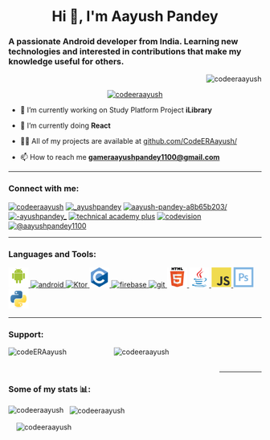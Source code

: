 <h1 align="center">Hi 👋, I'm Aayush Pandey</h1>
<h3 align="left">A passionate Android developer from India. Learning new technologies and interested in contributions that make my knowledge useful for others.</h3>

<p align="right"> <img src="https://komarev.com/ghpvc/?username=codeeraayush&label=Profile%20views&color=0e75b6&style=flat" alt="codeeraayush" /> </p>

<p align="center"> <a href="https://github.com/ryo-ma/github-profile-trophy"><img src="https://github-profile-trophy.vercel.app/?username=codeeraayush" alt="codeeraayush" /></a> </p>

- 🔭 I’m currently working on Study Platform Project **iLibrary**

- 🌱 I’m currently doing **React**

- 👨‍💻 All of my projects are available at [github.com/CodeERAayush/](github.com/CodeERAayush/)

- 📫 How to reach me **gameraayushpandey1100@gmail.com**
<hr>
<h3 align="left">Connect with me:</h3>
<p align="left">
<a href="https://dev.to/codeeraayush" target="blank"><img align="center" src="https://raw.githubusercontent.com/rahuldkjain/github-profile-readme-generator/master/src/images/icons/Social/devto.svg" alt="codeeraayush" height="30" width="40" /></a>
<a href="https://twitter.com/_ayushpandey" target="blank"><img align="center" src="https://raw.githubusercontent.com/rahuldkjain/github-profile-readme-generator/master/src/images/icons/Social/twitter.svg" alt="_ayushpandey" height="30" width="40" /></a>
<a href="https://linkedin.com/in/aayush-pandey-a8b65b203/" target="blank"><img align="center" src="https://raw.githubusercontent.com/rahuldkjain/github-profile-readme-generator/master/src/images/icons/Social/linked-in-alt.svg" alt="aayush-pandey-a8b65b203/" height="30" width="40" /></a>
<a href="https://instagram.com/-ayushpandey_" target="blank"><img align="center" src="https://raw.githubusercontent.com/rahuldkjain/github-profile-readme-generator/master/src/images/icons/Social/instagram.svg" alt="-ayushpandey_" height="30" width="40" /></a>
<a href="https://www.youtube.com/c/technical academy plus" target="blank"><img align="center" src="https://raw.githubusercontent.com/rahuldkjain/github-profile-readme-generator/master/src/images/icons/Social/youtube.svg" alt="technical academy plus" height="30" width="40" /></a>
<a href="https://www.codechef.com/users/codevision" target="blank"><img align="center" src="https://cdn.jsdelivr.net/npm/simple-icons@3.1.0/icons/codechef.svg" alt="codevision" height="30" width="40" /></a>
<a href="https://www.hackerrank.com/@aayushpandey1100" target="blank"><img align="center" src="https://raw.githubusercontent.com/rahuldkjain/github-profile-readme-generator/master/src/images/icons/Social/hackerrank.svg" alt="@aayushpandey1100" height="30" width="40" /></a>
</p>
<hr>
<h3 align="left">Languages and Tools:</h3>
<p align="left"> <a href="https://developer.android.com" target="_blank" rel="noreferrer"> <img src="https://raw.githubusercontent.com/devicons/devicon/master/icons/android/android-original-wordmark.svg" alt="android" width="40" height="40"/> </a> <a href="https://www.cprogramming.com/" target="_blank" rel="noreferrer">
<img src="https://cdn3d.iconscout.com/3d/free/thumb/kotlin-5728464-4781228.png" alt="android" width="40" height="40"/> </a> <a href="#" target="_blank" rel="noreferrer">
<img src="https://seeklogo.com/images/K/ktor-icon-logo-C562808633-seeklogo.com.png" alt="Ktor" width="40" height="40"/> </a> <a href="#" target="_blank" rel="noreferrer">
<img src="https://raw.githubusercontent.com/devicons/devicon/master/icons/c/c-original.svg" alt="c" width="40" height="40"/> </a> <a href="https://firebase.google.com/" target="_blank" rel="noreferrer"> <img src="https://www.vectorlogo.zone/logos/firebase/firebase-icon.svg" alt="firebase" width="40" height="40"/> </a> <a href="https://git-scm.com/" target="_blank" rel="noreferrer"> <img src="https://www.vectorlogo.zone/logos/git-scm/git-scm-icon.svg" alt="git" width="40" height="40"/> </a> <a href="https://www.w3.org/html/" target="_blank" rel="noreferrer"> <img src="https://raw.githubusercontent.com/devicons/devicon/master/icons/html5/html5-original-wordmark.svg" alt="html5" width="40" height="40"/> </a> <a href="https://www.java.com" target="_blank" rel="noreferrer"> <img src="https://raw.githubusercontent.com/devicons/devicon/master/icons/java/java-original.svg" alt="java" width="40" height="40"/> </a> <a href="https://developer.mozilla.org/en-US/docs/Web/JavaScript" target="_blank" rel="noreferrer"> <img src="https://raw.githubusercontent.com/devicons/devicon/master/icons/javascript/javascript-original.svg" alt="javascript" width="40" height="40"/> </a> <a href="https://www.photoshop.com/en" target="_blank" rel="noreferrer"> <img src="https://raw.githubusercontent.com/devicons/devicon/master/icons/photoshop/photoshop-line.svg" alt="photoshop" width="40" height="40"/> </a> <a href="https://www.python.org" target="_blank" rel="noreferrer"> <img src="https://raw.githubusercontent.com/devicons/devicon/master/icons/python/python-original.svg" alt="python" width="40" height="40"/> </a> <a href="https://reactnative.dev/" target="_blank" rel="noreferrer"> </a> </p>

<hr>

<h3 align="left">Support:</h3>
<p><a href="https://www.buymeacoffee.com/codeERAayush"> <img align="left" src="https://cdn.buymeacoffee.com/buttons/v2/default-yellow.png" height="50" width="210" alt="codeERAayush" /></a><a href="https://ko-fi.com/codeeraayush"> <img align="left" src="https://cdn.ko-fi.com/cdn/kofi3.png?v=3" height="50" width="210" alt="codeeraayush" /></a></p><br><br>

<hr>
<h3 align="left"> Some of my stats 📊:</h3>


 <p><img align="left" src="https://github-readme-stats.vercel.app/api/top-langs/?username=codeeraayush&langs_count=8&show_icons=true&locale=en&theme=tokyonight" alt="codeeraayush" /></p>

<p>&nbsp;&nbsp;&nbsp;<img align="center" src="https://github-readme-stats.vercel.app/api?username=codeeraayush&show_icons=true&theme=tokyonight" alt="codeeraayush" /></p>

<p>&nbsp;&nbsp;&nbsp; <img align="center" src="https://github-readme-streak-stats.herokuapp.com/?user=codeeraayush&theme=tokyonight" alt="codeeraayush" /></p>


<p> &nbsp;&nbsp;&nbsp;<img scr="https://github-readme-stats.vercel.app/api/pin/?username=codeeraayush&repo=https://github.com/codeeraayush/myportfolio"> </p> 
 
 



